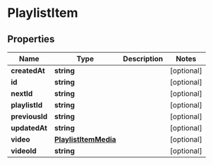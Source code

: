
# PlaylistItem

## Properties

Name | Type | Description | Notes
------------ | ------------- | ------------- | -------------
**createdAt** | **string** |  |  [optional]
**id** | **string** |  |  [optional]
**nextId** | **string** |  |  [optional]
**playlistId** | **string** |  |  [optional]
**previousId** | **string** |  |  [optional]
**updatedAt** | **string** |  |  [optional]
**video** | [**PlaylistItemMedia**](PlaylistItemMedia.md) |  |  [optional]
**videoId** | **string** |  |  [optional]



